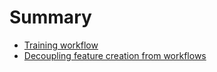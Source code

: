 # Summary

- [Training workflow](./training_workflow.md)
- [Decoupling feature creation from workflows](./decouple_feature_creation.md)
